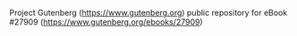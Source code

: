 Project Gutenberg (https://www.gutenberg.org) public repository for eBook #27909 (https://www.gutenberg.org/ebooks/27909)

